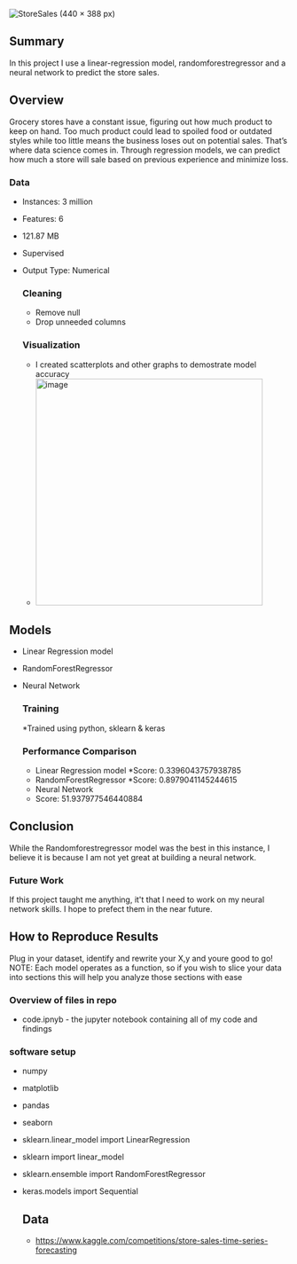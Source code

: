 ![StoreSales (440 × 388 px)](https://user-images.githubusercontent.com/111559921/232253940-33079fde-7ae8-408e-b077-9b9c9876cf64.png)


  ## Summary
In this project I use a linear-regression model, randomforestregressor and a neural network to predict the store sales.

## Overview
Grocery stores have a constant issue, figuring out how much product to keep on hand. Too much product could lead to spoiled food or outdated styles while too little means the business loses out on potential sales. That’s where data science comes in. Through regression models, we can predict how much a store will sale based on previous experience and minimize loss. 



  ### Data
  * Instances: 3 million 
  * Features: 6 
  * 121.87 MB
  * Supervised
  * Output Type: Numerical
  
    ### Cleaning
      * Remove null
      * Drop unneeded columns 
  
    ### Visualization 
      * I created scatterplots and other graphs to demostrate model accuracy
      * <img width="409" alt="image" src="https://user-images.githubusercontent.com/111559921/236515334-f9ae36fa-22e4-4fa7-b125-47380423bdca.png">


  ## Models
  * Linear Regression model
  * RandomForestRegressor
  * Neural Network

    ### Training
      *Trained using python, sklearn & keras
  
    ### Performance Comparison 
       * Linear Regression model
    *Score: 0.3396043757938785
       * RandomForestRegressor
    *Score: 0.8979041145244615
      * Neural Network
    * Score: 51.937977546440884
    
  ## Conclusion
  While the Randomforestregressor model was the best in this instance, I believe it is because I am not yet great at building a neural network.
    
  ### Future Work 
  If this project taught me anything, it't that I need to work on my neural network skills. I hope to prefect them in the near future.
  
  ## How to Reproduce Results
  Plug in your dataset, identify and rewrite your X,y and youre good to go! NOTE: Each model operates as a function, so if you wish to slice your data into sections this will help you analyze those sections with ease
  
  ### Overview of files in repo
  * code.ipnyb - the jupyter notebook containing all of my code and findings
  
  ### software setup 
* numpy
* matplotlib
* pandas
* seaborn
* sklearn.linear_model import LinearRegression
* sklearn import linear_model
* sklearn.ensemble import RandomForestRegressor
* keras.models import Sequential

  
  ## Data
  * https://www.kaggle.com/competitions/store-sales-time-series-forecasting

